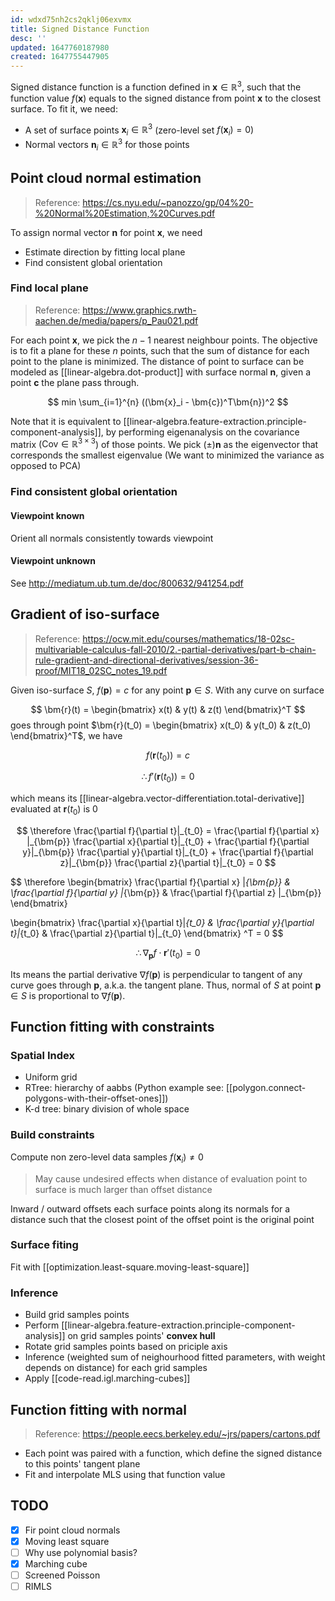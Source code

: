 ```yaml
---
id: wdxd75nh2cs2qklj06exvmx
title: Signed Distance Function
desc: ''
updated: 1647760187980
created: 1647755447905
---
```


Signed distance function is a function defined in $\bm{x} \in \mathbb{R}^3$, such that the function value $f(\bm{x})$  equals to the signed distance from point $\bm{x}$ to the closest surface. To fit it, we need:

- A set of surface points $\bm{x}_i \in \mathbb{R}^3$ (zero-level set $f(\bm{x}_i) = 0$)
- Normal vectors $\bm{n}_i \in \mathbb{R}^3$ for those points

## Point cloud normal estimation

> Reference: https://cs.nyu.edu/~panozzo/gp/04%20-%20Normal%20Estimation,%20Curves.pdf

To assign normal vector $\bm{n}$ for point $\bm{x}$, we need
- Estimate direction by fitting local plane
- Find consistent global orientation

### Find local plane
> Reference: https://www.graphics.rwth-aachen.de/media/papers/p_Pau021.pdf

For each point $\bm{x}$, we pick the $n-1$ nearest neighbour points. The objective is to fit a plane for these $n$ points, such that the sum of distance for each point to the plane is minimized.  The distance of point to surface can be modeled as [[linear-algebra.dot-product]] with surface normal $\bm{n}$, given a point $\bm{c}$ the plane pass through.

$$
min \sum_{i=1}^{n} ((\bm{x}_i - \bm{c})^T\bm{n})^2
$$

Note that it is equivalent to [[linear-algebra.feature-extraction.principle-component-analysis]], by performing eigenanalysis on the covariance matrix ($\mathrm{Cov} \in \mathbb{R}^{3 \times 3}$) of those points. We pick $(\pm)\bm{n}$ as the eigenvector that corresponds the smallest eigenvalue (We want to minimized the variance as opposed to PCA)

### Find consistent global orientation
#### Viewpoint known
Orient all normals consistently towards viewpoint
#### Viewpoint unknown
See http://mediatum.ub.tum.de/doc/800632/941254.pdf

## Gradient of iso-surface
> Reference: https://ocw.mit.edu/courses/mathematics/18-02sc-multivariable-calculus-fall-2010/2.-partial-derivatives/part-b-chain-rule-gradient-and-directional-derivatives/session-36-proof/MIT18_02SC_notes_19.pdf

Given iso-surface $S$, $f(\bm{p}) = c$ for any point $\bm{p} \in S$. With any curve on surface

$$
\bm{r}(t) = \begin{bmatrix} x(t) & y(t) & z(t) \end{bmatrix}^T
$$
goes through point $\bm{r}(t_0) = \begin{bmatrix} x(t_0) & y(t_0) & z(t_0) \end{bmatrix}^T$, we have

$$
f(\bm{r}(t_0)) = c
$$

$$
\therefore f'(\bm{r}(t_0)) = 0
$$

which means its [[linear-algebra.vector-differentiation.total-derivative]] evaluated at $\bm{r}(t_0)$ is 0

$$
\therefore
\frac{\partial f}{\partial t}|_{t_0} = \frac{\partial f}{\partial x} |_{\bm{p}} \frac{\partial x}{\partial t}|_{t_0} + 
\frac{\partial f}{\partial y}|_{\bm{p}} \frac{\partial y}{\partial t}|_{t_0} + 
\frac{\partial f}{\partial z}|_{\bm{p}} \frac{\partial z}{\partial t}|_{t_0} = 0
$$

$$
\therefore
\begin{bmatrix}
\frac{\partial f}{\partial x} |_{\bm{p}} &
\frac{\partial f}{\partial y} |_{\bm{p}} &
\frac{\partial f}{\partial z} |_{\bm{p}}
\end{bmatrix}

\begin{bmatrix}
\frac{\partial x}{\partial t}|_{t_0} &
\frac{\partial y}{\partial t}|_{t_0} &
\frac{\partial z}{\partial t}|_{t_0}
\end{bmatrix} ^T = 0
$$

$$
\therefore \nabla_{\bm{p}} f \cdot \bm{r}'(t_0) = 0
$$

Its means the partial derivative $\nabla f(\bm{p})$ is perpendicular to tangent of any curve goes through $\bm{p}$, a.k.a. the tangent plane. Thus, normal of $S$ at point $\bm{p} \in S$ is proportional to $\nabla f(\bm{p})$.

## Function fitting with constraints

### Spatial Index
- Uniform grid
- RTree: hierarchy of aabbs (Python example see: [[polygon.connect-polygons-with-their-offset-ones]])
- K-d tree: binary division of whole space

### Build constraints
Compute non zero-level data samples $f(\bm{x}_i) \neq 0$

> May cause undesired effects when distance of evaluation point to surface is much larger than offset distance

Inward / outward offsets each surface points along its normals for a distance such that the closest point of the offset point is the original point

### Surface fiting
Fit with [[optimization.least-square.moving-least-square]]

### Inference
- Build grid samples points
- Perform [[linear-algebra.feature-extraction.principle-component-analysis]] on grid samples points' **convex hull**
- Rotate grid samples points based on priciple axis
- Inference (weighted sum of neighourhood fitted parameters, with weight depends on distance) for each grid samples
- Apply [[code-read.igl.marching-cubes]]

## Function fitting with normal
> Reference: https://people.eecs.berkeley.edu/~jrs/papers/cartons.pdf

- Each point was paired with a function, which define the signed distance to this points' tangent plane
- Fit and interpolate MLS using that function value


## TODO
- [x] Fir point cloud normals
- [x] Moving least square
- [ ] Why use polynomial basis?
- [x] Marching cube
- [ ] Screened Poisson
- [ ] RIMLS
